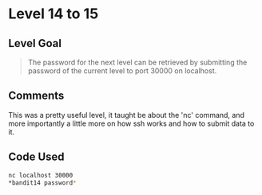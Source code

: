 # Level 14 to 15

## Level Goal
> The password for the next level can be retrieved by submitting the password of the current level to port 30000 on localhost.

## Comments
This was a pretty useful level, it taught be about the 'nc' command, and more importantly a little more on how ssh works and how to submit data to it.

Code Used
------
```bash
nc localhost 30000
*bandit14 password*
```
